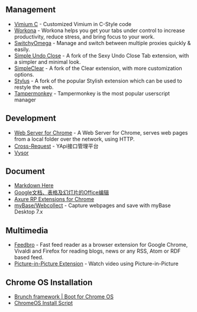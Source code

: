 ## Management
- [Vimium C](https://github.com/gdh1995/vimium-c) - Customized Vimium in C-Style code
- [Workona](https://workona.com/) - Workona helps you get your tabs under control to increase productivity, reduce stress, and bring focus to your work.
- [SwitchyOmega](https://github.com/FelisCatus/SwitchyOmega) - Manage and switch between multiple proxies quickly & easily.
- [Simple Undo Close](https://chrome.google.com/webstore/detail/emhohdghchmjepmigjojkehidlielknj) - A fork of the Sexy Undo Close Tab extension, with a simpler and minimal look.
- [SimpleClear](https://chrome.google.com/webstore/detail/simpleclear/dpbboilcojikdnfpponljmiohnhdjcaj) - A fork of the Clear extension, with more customization options.
- [Stylus](https://add0n.com/stylus.html) - A fork of the popular Stylish extension which can be used to restyle the web. 
- [Tampermonkey](https://chrome.google.com/webstore/detail/dhdgffkkebhmkfjojejmpbldmpobfkfo) - Tampermonkey is the most popular userscript manager

## Development
- [Web Server for Chrome](https://chrome.google.com/webstore/detail/web-server-for-chrome/ofhbbkphhbklhfoeikjpcbhemlocgigb) - A Web Server for Chrome, serves web pages from a local folder over the network, using HTTP. 
- [Cross-Request](https://chrome.google.com/webstore/detail/cmnlfmgbjmaciiopcgodlhpiklaghbok) - YApi接口管理平台
- [Vysor](https://www.vysor.io/)

## Document
- [Markdown Here](https://markdown-here.com/)
- [Google文档、表格及幻灯片的Office编辑](https://chrome.google.com/webstore/detail/office-editing-for-docs-s/gbkeegbaiigmenfmjfclcdgdpimamgkj?utm_source=chrome-ntp-icon)
- [Axure RP Extensions for Chrome](https://chrome.google.com/webstore/detail/dogkpdfcklifaemcdfbildhcofnopogp)
- [myBase/Webcollect](https://chrome.google.com/webstore/detail/oelfkekhpcninmpedocgakolepcflfko) - Capture webpages and save with myBase Desktop 7.x

## Multimedia

- [Feedbro](https://nodetics.com/feedbro/) - Fast feed reader as a browser extension for Google Chrome, Vivaldi and Firefox for reading blogs, news or any RSS, Atom or RDF based feed.
- [Picture-in-Picture Extension](https://chrome.google.com/webstore/detail/hkgfoiooedgoejojocmhlaklaeopbecg) - Watch video using Picture-in-Picture

## Chrome OS Installation
- [Brunch framework | Boot for Chrome OS](https://github.com/sebanc/brunch/releases)
- [ChromeOS Install Script](https://github.com/shrikant2002/ChromeOS)